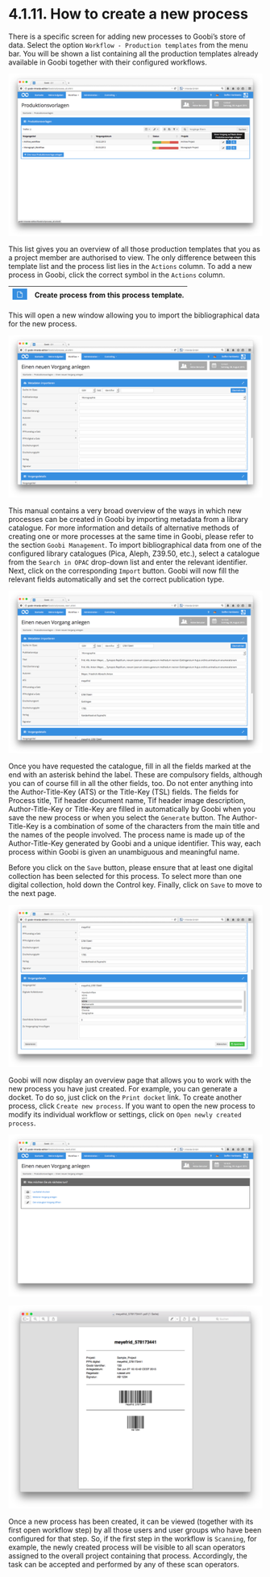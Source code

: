 # 4.1.11. How to create a new process

There is a specific screen for adding new processes to Goobi’s store of data. Select the option `Workflow - Production templates` from the menu bar. You will be shown a list containing all the production templates already available in Goobi together with their configured workflows.

![List of all existing production templates for creating new processes in Goobi](../../.gitbook/assets/21d.png)

This list gives you an overview of all those production templates that you as a project member are authorised to view. The only difference between this template list and the process list lies in the `Actions` column. To add a new process in Goobi, click the correct symbol in the `Actions` column.

| ![](../../.gitbook/assets/new_create1.png) | Create process from this process template. |
| :--- | :--- |


This will open a new window allowing you to import the bibliographical data for the new process.

![Creating a new process in Goobi](../../.gitbook/assets/22d.png)

This manual contains a very broad overview of the ways in which new processes can be created in Goobi by importing metadata from a library catalogue. For more information and details of alternative methods of creating one or more processes at the same time in Goobi, please refer to the section `Goobi Management`. To import bibliographical data from one of the configured library catalogues \(Pica, Aleph, Z39.50, etc.\), select a catalogue from the `Search in OPAC` drop-down list and enter the relevant identifier. Next, click on the corresponding `Import` button. Goobi will now fill the relevant fields automatically and set the correct publication type.

![Bibliographical data imported automatically from the library catalogue](../../.gitbook/assets/23d.png)

Once you have requested the catalogue, fill in all the fields marked at the end with an asterisk behind the label. These are compulsory fields, although you can of course fill in all the other fields, too. Do not enter anything into the Author-Title-Key \(ATS\) or the Title-Key \(TSL\) fields. The fields for Process title, Tif header document name, Tif header image description, Author-Title-Key or Title-Key are filled in automatically by Goobi when you save the new process or when you select the `Generate` button. The Author-Title-Key is a combination of some of the characters from the main title and the names of the people involved. The process name is made up of the Author-Title-Key generated by Goobi and a unique identifier. This way, each process within Goobi is given an unambiguous and meaningful name. 

Before you click on the `Save` button, please ensure that at least one digital collection has been selected for this process. To select more than one digital collection, hold down the Control key. Finally, click on `Save` to move to the next page.

![Complete bibliographical data from the catalogue supplemented by additional information entered by the user](../../.gitbook/assets/24d.png)

Goobi will now display an overview page that allows you to work with the new process you have just created. For example, you can generate a docket. To do so, just click on the `Print docket` link. To create another process, click `Create new process`. If you want to open the new process to modify its individual workflow or settings, click on `Open newly created process`.

![Options after creating a new process](../../.gitbook/assets/25d.png)

![Automatically generated docket for the newly created process](../../.gitbook/assets/026d.png)

Once a new process has been created, it can be viewed \(together with its first open workflow step\) by all those users and user groups who have been configured for that step. So, if the first step in the workflow is `Scanning`, for example, the newly created process will be visible to all scan operators assigned to the overall project containing that process. Accordingly, the task can be accepted and performed by any of these scan operators.

